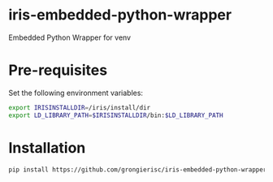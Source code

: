 # iris-embedded-python-wrapper
Embedded Python Wrapper for venv

# Pre-requisites

Set the following environment variables:

```bash
export IRISINSTALLDIR=/iris/install/dir
export LD_LIBRARY_PATH=$IRISINSTALLDIR/bin:$LD_LIBRARY_PATH
```

# Installation  

```bash
pip install https://github.com/grongierisc/iris-embedded-python-wrapper/releases/download/v0.0.2/iris-0.0.2-py3-none-any.whl
```
